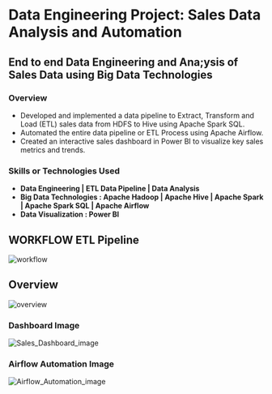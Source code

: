 # Data Engineering Project: Sales Data Analysis and Automation

## End to end Data Engineering and Ana;ysis of Sales Data using Big Data Technologies

### Overview
* Developed and implemented a data pipeline to Extract, Transform and Load (ETL) sales data from HDFS to Hive using Apache Spark SQL.
* Automated the entire data pipeline or ETL Process using Apache Airflow.
* Created an interactive sales dashboard in Power BI to visualize key sales metrics and trends.

### Skills or Technologies Used
* __Data Engineering  | ETL Data Pipeline  |  Data Analysis__
* __Big Data Technologies : Apache Hadoop | Apache Hive | Apache Spark | Apache Spark SQL | Apache Airflow__
* __Data Visualization : Power BI__

## WORKFLOW ETL Pipeline
![workflow](https://github.com/RIZWAN-VY/Data-Engineering-Project-Sales-Data-Analysis-and-Automation/assets/131337205/9d8d111a-3bea-4096-8c4b-9037962f9902)

## Overview
![overview](https://github.com/RIZWAN-VY/Data-Engineering-Project-Sales-Data-Analysis-and-Automation/assets/131337205/d11be518-0650-40e2-a5ab-5546485f52cc)

### Dashboard Image
![Sales_Dashboard_image](https://github.com/RIZWAN-VY/Data-Engineering-Project-Sales-Data-Analysis-and-Automation/assets/131337205/18b0f5db-6e9c-42e2-9fb3-19f497d3367a)

### Airflow Automation Image
![Airflow_Automation_image](https://github.com/RIZWAN-VY/Data-Engineering-Project-Sales-Data-Analysis-and-Automation/assets/131337205/dd7d1124-5caa-4448-8425-e986c142b98b)
